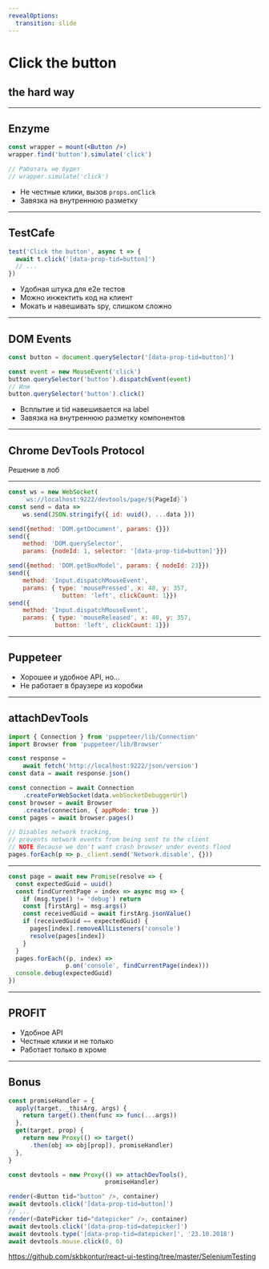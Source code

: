 ```yaml
---
revealOptions:
  transition: slide
---
```




# Click the button

## the hard way

---

## Enzyme

```jsx
const wrapper = mount(<Button />)
wrapper.find('button').simulate('click')

// Работать не будет
// wrapper.simulate('click') 
```

- Не честные клики, вызов `props.onClick`
- Завязка на внутреннюю разметку

---

## TestCafe

```jsx
test('Click the button', async t => {
  await t.click('[data-prop-tid=button]')
  // ...
})
```

- Удобная штука для e2e тестов
- Можно инжектить код на клиент
- Мокать и навешивать spy, слишком сложно

---

## DOM Events

```jsx
const button = document.querySelector('[data-prop-tid=button]')

const event = new MouseEvent('click')
button.querySelector('button').dispatchEvent(event)
// Или
button.querySelector('button').click()
```

- Всплытие и tid навешивается на label
- Завязка на внутреннюю разметку компонентов

---

## Chrome DevTools Protocol

Решение в лоб

---

```javascript
const ws = new WebSocket(
    `ws://localhost:9222/devtools/page/${PageId}`)
const send = data =>
	ws.send(JSON.stringify({ id: uuid(), ...data }))
```

```javascript
send({method: 'DOM.getDocument', params: {}})
send({
    method: 'DOM.querySelector',
    params: {nodeId: 1, selector: '[data-prop-tid=button]'}})
```

```javascript
send({method: 'DOM.getBoxModel', params: { nodeId: 23}})
send({
    method: 'Input.dispatchMouseEvent',
    params: { type: 'mousePressed', x: 40, y: 357,
               button: 'left', clickCount: 1}})
send({
    method: 'Input.dispatchMouseEvent',
    params: { type: 'mouseReleased', x: 40, y: 357,
             button: 'left', clickCount: 1}})
```



---

## Puppeteer 

- Хорошее и удобное API, но...
- Не работает в браузере из коробки

---

## attachDevTools

```javascript
import { Connection } from 'puppeteer/lib/Connection'
import Browser from 'puppeteer/lib/Browser'
```

```javascript
const response =
    await fetch('http://localhost:9222/json/version')
const data = await response.json()
```

```javascript
const connection = await Connection
	.createForWebSocket(data.webSocketDebuggerUrl)
const browser = await Browser
    .create(connection, { appMode: true })
const pages = await browser.pages()
```

```javascript
// Disables network tracking,
// prevents network events from being sent to the client
// NOTE Because we don't want crash browser under events flood
pages.forEach(p => p._client.send('Network.disable', {}))
```

---

```javascript
const page = await new Promise(resolve => {
  const expectedGuid = uuid()
  const findCurrentPage = index => async msg => {
    if (msg.type() != 'debug') return
    const [firstArg] = msg.args()
    const receivedGuid = await firstArg.jsonValue()
    if (receivedGuid == expectedGuid) {
      pages[index].removeAllListeners('console')
      resolve(pages[index])
    }
  }
  pages.forEach((p, index) =>
                p.on('console', findCurrentPage(index)))
  console.debug(expectedGuid)
})
```

---

## PROFIT

- Удобное API
- Честные клики и не только
- Работает только в хроме

---

## Bonus

```javascript
const promiseHandler = {
  apply(target, _thisArg, args) {
    return target().then(func => func(...args))
  },
  get(target, prop) {
    return new Proxy(() => target()
      .then(obj => obj[prop]), promiseHandler)
  },
}

const devtools = new Proxy(() => attachDevTools(),
                           promiseHandler)
```

```typescript
render(<Button tid="button" />, container)
await devtools.click('[data-prop-tid=button]')
// ...
render(<DatePicker tid="datepicker" />, container)
await devtools.click('[data-prop-tid=datepicker]')
await devtools.type('[data-prop-tid=datepicker]', '23.10.2018')
await devtools.mouse.click(0, 0)
```

<https://github.com/skbkontur/react-ui-testing/tree/master/SeleniumTesting> 